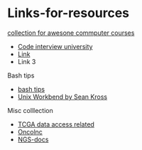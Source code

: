 # Links-for-resources

[collection for awesone commputer courses](https://github.com/prakhar1989/awesome-courses)
* [Code interview university](https://github.com/jwasham/coding-interview-university)
* [Link](https://github.com/jwasham/coding-interview-university)
* Link 3



Bash tips
* [bash tips](https://github.com/vsbuffalo/devnotes/wiki/Bash-Script-Tips)
* [Unix Workbend by Sean Kross](http://seankross.com/the-unix-workbench/)


Misc colllection
* [TCGA data access related](https://github.com/OmnesRes/knick_knacks)
* [Oncolnc](https://github.com/OmnesRes/onco_lnc)
* [NGS-docs](https://github.com/ngs-docs)
